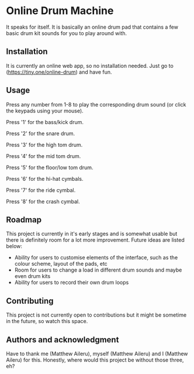 # Online Drum Machine

It speaks for itself. It is basically an online drum pad that contains a few basic drum kit sounds for you to play around with.

## Installation

It is currently an online web app, so no installation needed. Just go to (https://tiny.one/online-drum) and have fun.

## Usage

Press any number from 1-8 to play the corresponding drum sound (or click the keypads using your mouse).

Press '1' for the bass/kick drum.

Press '2' for the snare drum.

Press '3' for the high tom drum.

Press '4' for the mid tom drum.

Press '5' for the floor/low tom drum.

Press '6' for the hi-hat cymbals.

Press '7' for the ride cymbal.

Press '8' for the crash cymbal.

## Roadmap

This project is currently in it's early stages and is somewhat usable but there is definitely room for a lot more improvement. Future ideas are listed below:

- Ability for users to customise elements of the interface, such as the colour scheme, layout of the pads, etc
- Room for users to change a load in different drum sounds and maybe even drum kits
- Ability for users to record their own drum loops

## Contributing

This project is not currently open to contributions but it might be sometime in the future, so watch this space.

## Authors and acknowledgment

Have to thank me (Matthew Aileru), myself (Matthew Aileru) and I (Matthew Aileru) for this. Honestly, where would this project be without those three, eh?
